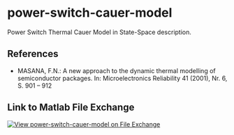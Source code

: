 # power-switch-cauer-model
Power Switch Thermal Cauer Model in State-Space description.

## References
* MASANA, F.N.: A new approach to the dynamic thermal modelling of semiconductor packages. In:
Microelectronics Reliability 41 (2001), Nr. 6, S. 901 – 912

## Link to Matlab File Exchange
[![View power-switch-cauer-model on File Exchange](https://www.mathworks.com/matlabcentral/images/matlab-file-exchange.svg)](https://de.mathworks.com/matlabcentral/fileexchange/118125-power-switch-cauer-model)
